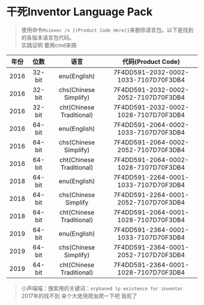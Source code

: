 # 干死Inventor Language Pack

> 使用命令`Msiexec /x {(Product Code Here)}`来删除语言包。以下是找到的各版本语言包代码。  
> 实践证明 要用cmd来搞

| 年份 | 位数 | 语言 | 代码(Product Code) |  
|:-:|:-:|:-:|:-:|  
|2016|32-bit|enu(English)|7F4DD591-2032-0002-1033-7107D70F3DB4  
|2016|32-bit|chs(Chinese Simplify)|7F4DD591-2032-0002-2052-7107D70F3DB4  
|2016|32-bit|cht(Chinese Traditional)|7F4DD591-2032-0002-1028-7107D70F3DB4  
|2016|64-bit|enu(English)|7F4DD591-2064-0002-1033-7107D70F3DB4   
|2016|64-bit|chs(Chinese Simplify)|7F4DD591-2064-0002-2052-7107D70F3DB4  
|2016|64-bit|cht(Chinese Traditional)|7F4DD591-2064-0002-1028-7107D70F3DB4  
|2018|64-bit|enu(English)|7F4DD591-2264-0001-1033-7107D70F3DB4  
|2018|64-bit|chs(Chinese Simplify|7F4DD591-2264-0001-2052-7107D70F3DB4
|2018|64-bit|cht(Chinese Traditional)|7F4DD591-2064-0001-1028-7107D70F3DB4  
|2019|64-bit|enu(English)|7F4DD591-2364-0001-1033-7107D70F3DB4  
|2019|64-bit|chs(Chinese Simplify)|7F4DD591-2364-0001-2052-7107D70F3DB4  
|2019|64-bit|cht(Chinese Traditional)|7F4DD591-2364-0001-1028-7107D70F3DB4  

> 小声喵喵：搜索用的关键词：`orphaned lp existence for inventor`  
> 2017年的找不到 来个大佬用爬虫爬一下吧 我死了
